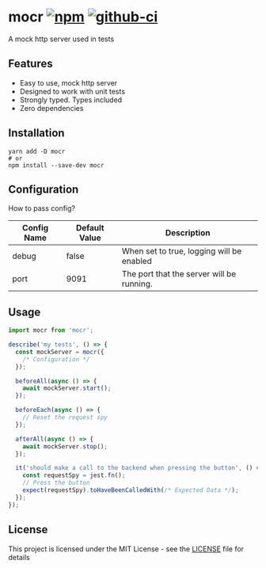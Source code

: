 # mocr [![npm][npm-image]][npm-url] [![github-ci][github-ci-image]][github-ci-url]

A mock http server used in tests

## Features

- Easy to use, mock http server
- Designed to work with unit tests
- Strongly typed. Types included
- Zero dependencies

## Installation

```
yarn add -D mocr
# or
npm install --save-dev mocr
```

## Configuration

How to pass config?

| Config Name | Default Value | Description                               |
| ----------- | ------------- | ----------------------------------------- |
| debug       | false         | When set to true, logging will be enabled |
| port        | 9091          | The port that the server will be running. |

## Usage

```js
import mocr from 'mocr';

describe('my tests', () => {
  const mockServer = mocr({
    /* Configuration */
  });

  beforeAll(async () => {
    await mockServer.start();
  });

  beforeEach(async () => {
    // Reset the request spy
  });

  afterAll(async () => {
    await mockServer.stop();
  });

  it('should make a call to the backend when pressing the button', () => {
    const requestSpy = jest.fn();
    // Press the button
    expect(requestSpy).toHaveBeenCalledWith(/* Expected Data */);
  });
});
```

[github-ci-image]: https://github.com/manosim/mocr/workflows/Run%20Tests/badge.svg
[github-ci-url]: https://github.com/manosim/mocr/actions
[npm-image]: https://badge.fury.io/js/mocr.svg
[npm-url]: https://www.npmjs.com/package/mocr

## License

This project is licensed under the MIT License - see the [LICENSE](LICENSE) file for details

